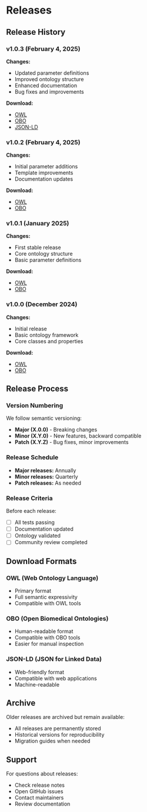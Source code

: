 # Releases

## Release History

### v1.0.3 (February 4, 2025)

**Changes:**
- Updated parameter definitions
- Improved ontology structure
- Enhanced documentation
- Bug fixes and improvements

**Download:**
- [OWL](https://github.com/InSilicoVida-Research-Lab/pbpko/releases/download/v1.0.3/pbpko.owl)
- [OBO](https://github.com/InSilicoVida-Research-Lab/pbpko/releases/download/v1.0.3/pbpko.obo)
- [JSON-LD](https://github.com/InSilicoVida-Research-Lab/pbpko/releases/download/v1.0.3/pbpko.json)

### v1.0.2 (February 4, 2025)

**Changes:**
- Initial parameter additions
- Template improvements
- Documentation updates

**Download:**
- [OWL](https://github.com/InSilicoVida-Research-Lab/pbpko/releases/download/v1.0.2/pbpko.owl)
- [OBO](https://github.com/InSilicoVida-Research-Lab/pbpko/releases/download/v1.0.2/pbpko.obo)

### v1.0.1 (January 2025)

**Changes:**
- First stable release
- Core ontology structure
- Basic parameter definitions

**Download:**
- [OWL](https://github.com/InSilicoVida-Research-Lab/pbpko/releases/download/v1.0.1/pbpko.owl)
- [OBO](https://github.com/InSilicoVida-Research-Lab/pbpko/releases/download/v1.0.1/pbpko.obo)

### v1.0.0 (December 2024)

**Changes:**
- Initial release
- Basic ontology framework
- Core classes and properties

**Download:**
- [OWL](https://github.com/InSilicoVida-Research-Lab/pbpko/releases/download/v1.0.0/pbpko.owl)
- [OBO](https://github.com/InSilicoVida-Research-Lab/pbpko/releases/download/v1.0.0/pbpko.obo)

## Release Process

### Version Numbering

We follow semantic versioning:
- **Major (X.0.0)** - Breaking changes
- **Minor (X.Y.0)** - New features, backward compatible
- **Patch (X.Y.Z)** - Bug fixes, minor improvements

### Release Schedule

- **Major releases:** Annually
- **Minor releases:** Quarterly
- **Patch releases:** As needed

### Release Criteria

Before each release:
- [ ] All tests passing
- [ ] Documentation updated
- [ ] Ontology validated
- [ ] Community review completed

## Download Formats

### OWL (Web Ontology Language)
- Primary format
- Full semantic expressivity
- Compatible with OWL tools

### OBO (Open Biomedical Ontologies)
- Human-readable format
- Compatible with OBO tools
- Easier for manual inspection

### JSON-LD (JSON for Linked Data)
- Web-friendly format
- Compatible with web applications
- Machine-readable

## Archive

Older releases are archived but remain available:
- All releases are permanently stored
- Historical versions for reproducibility
- Migration guides when needed

## Support

For questions about releases:
- Check release notes
- Open GitHub issues
- Contact maintainers
- Review documentation
